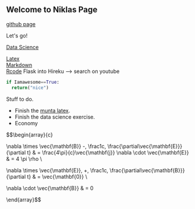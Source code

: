 <script src="https://cdnjs.cloudflare.com/ajax/libs/KaTeX/0.7.1/katex.min.js" integrity="sha384-/y1Nn9+QQAipbNQWU65krzJralCnuOasHncUFXGkdwntGeSvQicrYkiUBwsgUqc1" crossorigin="anonymous"></script>


## Welcome to Niklas Page

[github page](https://github.com/niklasinde)

Let's go!

[Data Science](datascience/)<br/>

[Latex](latex/)<br/>
[Markdown](https://guides.github.com/features/mastering-markdown/)<br/>
[Rcode](R/)
Flask into Hireku --> search on youtube <br/>
```python
if Iamawesome==True:
  return("nice")
```

Stuff to do.

* Finish the [munta latex](https://www.sharelatex.com/project/592edbf359a8a3210557fb14).<br/>
* Finish the data science exercise.<br/>
* Economy


$$\begin{array}{c}

\nabla \times \vec{\mathbf{B}} -\, \frac1c\, \frac{\partial\vec{\mathbf{E}}}{\partial t} &
= \frac{4\pi}{c}\vec{\mathbf{j}}    \nabla \cdot \vec{\mathbf{E}} & = 4 \pi \rho \\

\nabla \times \vec{\mathbf{E}}\, +\, \frac1c\, \frac{\partial\vec{\mathbf{B}}}{\partial t} & = \vec{\mathbf{0}} \\

\nabla \cdot \vec{\mathbf{B}} & = 0

\end{array}$$
